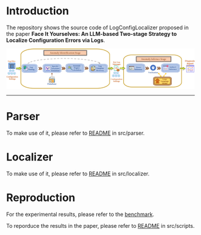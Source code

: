# Introduction
The repository shows the source code of LogConfigLocalizer proposed in the paper **Face It Yourselves: An LLM-based Two-stage Strategy to Localize Configuration Errors via Logs**.

![Overview](fig/overview.png)

-----------
# Parser
To make use of it, please refer to [README](https://github.com/shanshw/LogConfigLocalizer/blob/main/src/parser/README.md) in src/parser.

# Localizer
To make use of it, please refer to [README](https://github.com/shanshw/LogConfigLocalizer/blob/main/src/localizer/README.md) in src/localizer.

# Reproduction
For the experimental results, please refer to the [benchmark](benchmark/README.md). 

To reporduce the results in the paper, please refer to [README](ttps://github.com/shanshw/LogConfigLocalizer/blob/main/src/scripts/README.md) in src/scripts.


